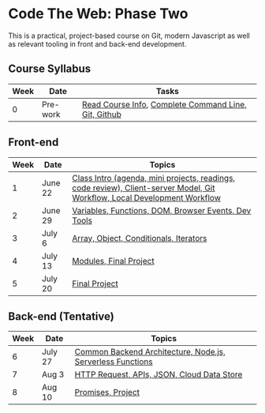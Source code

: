 # Code The Web: Phase Two

This is a practical, project-based course on Git, modern Javascript as well as relevant tooling in front and back-end development.

## Course Syllabus 

| Week | Date | Tasks |
| --- | --- | --- |
| 0 | Pre-work | [Read Course Info](./week-zero/about.md), [Complete Command Line, Git, Github](./week-zero) 

## Front-end

| Week | Date | Topics |
| --- | --- | --- |
| 1 | June 22 | [Class Intro (agenda, mini projects, readings, code review), Client-server Model, Git Workflow, Local Development Workflow](./week-one) |
| 2 | June 29 | [Variables, Functions, DOM, Browser Events, Dev Tools](./week-two) |
| 3 | July 6 | [Array, Object, Conditionals, Iterators](./week-three) |
| 4 | July 13 | [Modules, Final Project](./week-four) |
| 5 | July 20 | [Final Project](./week-five) |

## Back-end (Tentative)

| Week | Date | Topics |
| --- | --- | --- |
| 6 | July 27 | [Common Backend Architecture, Node.js, Serverless Functions](./week-six) |
| 7 | Aug 3 | [HTTP Request, APIs, JSON, Cloud Data Store](./week-seven) |
| 8 | Aug 10 | [Promises, Project](./week-eight) |
